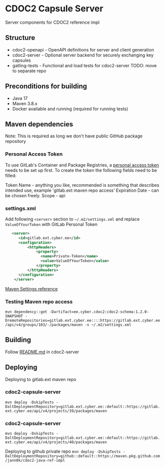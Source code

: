 
# CDOC2 Capsule Server

Server components for CDOC2 reference impl


## Structure

- cdoc2-openapi - OpenAPI definitions for server and client generation
- cdoc2-server  - Optional server backend for securely exchanging key capsules
- gatling-tests  - Functional and load tests for cdoc2-server TODO: move to separate repo

## Preconditions for building
* Java 17
* Maven 3.8.x
* Docker available and running (required for running tests)

## Maven dependencies

Note: This is required as long we don't have public GitHub package repository

### Personal Access Token
To use GitLab's Container and Package Registries, a [personal access token](https://gitlab.ext.cyber.ee/-/user_settings/personal_access_tokens) needs to be set up first.
To create the token the following fields need to be filled:

Token Name - anything you like, recommended is something that describes intended use, example 'gitlab.ext maven repo access'
Expiration Date - can be chosen freely.
Scope - api

### settings.xml

Add following `<server>` section to `~/.m2/settings.xml` and replace `ValueOfYourToken` with GitLab
Personal Token

```xml
   <server>
      <id>gitlab.ext.cyber.ee</id>
      <configuration> 
          <httpHeaders>
              <property>
                <name>Private-Token</name>
                <value>ValueOfYourToken</value>
              </property>
          </httpHeaders>
      </configuration>
    </server>
```

[Maven Settings reference](https://maven.apache.org/settings.html)

### Testing Maven repo access

`mvn dependency::get -Dartifact=ee.cyber.cdoc2:cdoc2-schema:1.2.0-SNAPSHOT -DremoteRepositories=gitlab.ext.cyber.ee::::https://gitlab.ext.cyber.ee/api/v4/groups/103/-/packages/maven -s ~/.m2/settings.xml`

## Building

Follow [README.md](cdoc2-server/README.md) in cdoc2-server

## Deploying

Deploying to gitlab.ext maven repo

### cdoc2-capsule-server
`mvn deploy -DskipTests -DaltDeploymentRepository=gitlab.ext.cyber.ee::default::https://gitlab.ext.cyber.ee/api/v4/projects/39/packages/maven`

### cdoc2-capsule-server
`mvn deploy -DskipTests -DaltDeploymentRepository=gitlab.ext.cyber.ee::default::https://gitlab.ext.cyber.ee/api/v4/projects/40/packages/maven`


Deploying to github private repo
`mvn deploy -DskipTests -DaltDeploymentRepository=github::default::https://maven.pkg.github.com/jann0k/cdoc2-java-ref-impl`





